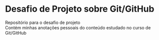 # Desafio de Projeto sobre Git/GitHub
Repositório para o desafio de projeto  
Contém minhas anotações pessoais do conteúdo estudado no curso de Git/GitHub  
